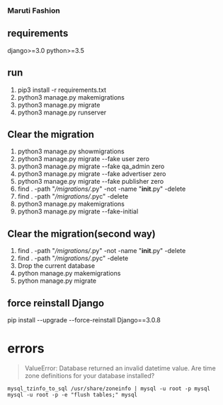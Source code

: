 ### Maruti Fashion

## requirements
django>=3.0
python>=3.5

## run
1. pip3 install -r requirements.txt
2. python3 manage.py makemigrations
3. python3 manage.py migrate
4. python3 manage.py runserver

## Clear the migration
1. python3 manage.py showmigrations
2. python3 manage.py migrate --fake user zero
3. python3 manage.py migrate --fake qa_admin zero
4. python3 manage.py migrate --fake advertiser zero
5. python3 manage.py migrate --fake publisher zero
6. find . -path "*/migrations/*.py" -not -name "__init__.py" -delete
7. find . -path "*/migrations/*.pyc"  -delete
8. python3 manage.py makemigrations
9. python3 manage.py migrate --fake-initial

## Clear the migration(second way)
1. find . -path "*/migrations/*.py" -not -name "__init__.py" -delete
2. find . -path "*/migrations/*.pyc"  -delete
3. Drop the current database
4. python manage.py makemigrations
5. python manage.py migrate

## force reinstall Django
pip install --upgrade --force-reinstall  Django==3.0.8


# errors
> ValueError: Database returned an invalid datetime value. Are time zone definitions for your database installed?
```
mysql_tzinfo_to_sql /usr/share/zoneinfo | mysql -u root -p mysql
mysql -u root -p -e "flush tables;" mysql
```